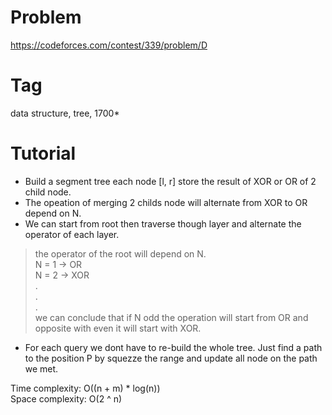 # Problem
https://codeforces.com/contest/339/problem/D <br>
# Tag
data structure, tree, 1700*<br>
# Tutorial
  - Build a segment tree each node [l, r] store the result of XOR or OR of 2 child node.
  - The opeation of merging 2 childs node will alternate from XOR to OR depend on N.
  - We can start from root then traverse though layer and alternate the operator of each layer. <br>
  > the operator of the root will depend on N. <br>
  > N = 1 -> OR <br>
  > N = 2 -> XOR <br>
  > . <br>
  > . <br>
  > . <br>
  > we can conclude that if N odd the operation will start from OR and opposite with even it will start with XOR. <br>
  - For each query we dont have to re-build the whole tree. Just find a path to the position P by squezze the range and update all node on the path we met.

Time complexity: O((n + m) * log(n))<br>
Space complexity: O(2 ^ n)
